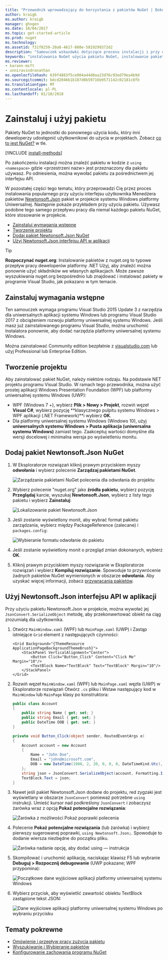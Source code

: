 ```yaml
---
title: "Przewodnik wprowadzający do korzystania z pakietów NuGet | Dokumentacja firmy Microsoft"
author: kraigb
ms.author: kraigb
manager: ghogen
ms.date: 10/04/2017
ms.topic: get-started-article
ms.prod: nuget
ms.technology: 
ms.assetid: f31f8259-20a8-4617-880e-5819299372d2
description: "Samouczek wskazówki dotyczące procesu instalacji i przy użyciu pakietu NuGet w projekcie."
keywords: "instalowania NuGet użycia pakietu NuGet, instalowanie pakietów NuGet, odwołania do pakietu NuGet, za pomocą pakietów NuGet"
ms.reviewer:
- karann-msft
- unniravindranathan
ms.openlocfilehash: 639f4883f5ce904a44d8aa23d76c93ed79ea4b9d
ms.sourcegitcommit: bdcd2046b1b187d8b59716b9571142c02181c8fb
ms.translationtype: MT
ms.contentlocale: pl-PL
ms.lasthandoff: 01/10/2018
---
```

# <a name="install-and-use-a-package"></a>Zainstaluj i użyj pakietu

Pakiety NuGet to jednostki do ponownego użycia kodu, który inni deweloperzy udostępnić użytkownikowi do użycia w projektach. Zobacz [co to jest NuGet?](../What-is-NuGet.md) w tle.

[!INCLUDE [install-methods](../includes/install-methods.md)]

Po zakończeniu instalacji można znaleźć pakietu w kodzie z `using <namespace>` gdzie \<przestrzeni nazw\> jest przeznaczony dla pakietu używasz. Po odniesienia, można wywołać pakietu za pośrednictwem jej interfejsu API.

W pozostałej części tego tematu, który przeprowadzi Cię przez proces instalowania popularnego przy użyciu interfejsu użytkownika Menedżera pakietów [Newtonsoft.Json](https://www.nuget.org/packages/Newtonsoft.Json/) pakiet w projekcie systemu Windows platformy Uniwersalnej. Następnie pokaże przykładem przy użyciu pakietu. Używasz podobne tego samego przepływu pracy dla niemal każdego pakietu NuGet, które stosowanie w projekcie.

- [Zainstaluj wymagania wstępne](#install-pre-requisites)
- [Tworzenie projektu](#create-a-project)
- [Dodaj pakiet Newtonsoft.Json NuGet](#add-the-newtonsoftjson-nuget-package)
- [Użyj Newtonsoft.Json interfejsu API w aplikacji](#use-the-newtonsoftjson-api-in-the-app)

> [!Tip]
> **Rozpoczynać nuget.org**: Instalowanie pakietów z nuget.org to typowe przepływ pracy deweloperów platformy .NET Użyj, aby znaleźć można ponownie użyć składników we własnych aplikacjach. Może zawsze wyszukiwania nuget.org bezpośrednio lub znajdować i instalować pakiety w programie Visual Studio, jak pokazano w tym temacie.

## <a name="install-pre-requisites"></a>Zainstaluj wymagania wstępne

Ten samouczek wymaga programu Visual Studio 2015 Update 3 z narzędzia dla uniwersalnych aplikacji systemu Windows lub programu Visual Studio 2017 z obciążeniem rozwoju platformy uniwersalnej systemu Windows. Jeśli masz już zainstalowanego programu Visual Studio, można uruchomić Instalatora ponownie, aby dodać narzędzia platformy uniwersalnej systemu Windows.

Można zainstalować Community edition bezpłatnie z [visualstudio.com](https://www.visualstudio.com/) lub użyj Professional lub Enterprise Edition. 

## <a name="create-a-project"></a>Tworzenie projektu

Aby zainstalować pakiet NuGet, należy niektóre rodzaju. Na podstawie NET projektu programu Visual Studio. W ramach tego przewodnika, można użyć prostej aplikacji Windows Presentation Foundation (WPF) lub platformy uniwersalnej systemu Windows (UWP):

- WPF (Windows 7 +), wybierz **Plik > Nowy > Projekt**, rozwiń węzeł **Visual C#**, wybierz pozycję **klasycznego pulpitu systemu Windows > WPF aplikacji (.NET Framework)**i wybierz **OK**.
- Dla platformy uniwersalnej systemu Windows (Windows 10), użyj **uniwersalnych systemu Windows > Pusta aplikacja (uniwersalna systemu Windows)** zamiast tego. Zaakceptuj wartości domyślne dla wersji docelowej i minimalna wersja po wyświetleniu monitu.

## <a name="add-the-newtonsoftjson-nuget-package"></a>Dodaj pakiet Newtonsoft.Json NuGet

1. W Eksploratorze rozwiązań kliknij prawym przyciskiem myszy **odwołania** i wybierz polecenie **Zarządzaj pakietami NuGet**.

    ![Zarządzanie pakietami NuGet polecenia dla odwołania do projektu](media/QS_Use-02-ManageNuGetPackages.png)

1. Wybierz polecenie "nuget.org" jako **źródła pakietu**, wybierz pozycję **Przeglądaj** karcie, wyszukaj **Newtonsoft.Json**, wybierz z listy tego pakietu i wybierz  **Zainstaluj**:

    ![Lokalizowanie pakiet Newtonsoft.Json](media/QS_Use-03-NewtonsoftJson.png)

1. Jeśli zostanie wyświetlony monit, aby wybrać format pakietu zarządzania, wybierz między PackageReference (zalecane) i `packages.config`:

    ![Wybieranie formatu odwołanie do pakietu](media/QS_Use-03b-SelectFormat.png)

1. Jeśli zostanie wyświetlony monit o przegląd zmian dokonanych, wybierz **OK**.

1. Kliknij prawym przyciskiem myszy rozwiązanie w Eksploratorze rozwiązań i wybierz **Kompiluj rozwiązanie**. Spowoduje to przywrócenie żadnych pakietów NuGet wymienionych w obszarze **odwołania**. Aby uzyskać więcej informacji, zobacz [przywracania pakietów](../consume-packages/package-restore.md).

## <a name="use-the-newtonsoftjson-api-in-the-app"></a>Użyj Newtonsoft.Json interfejsu API w aplikacji

Przy użyciu pakietu Newtonsoft.Json w projekcie, można wywołać jej `JsonConvert.SerializeObject` metodę, aby przekonwertować obiekt na ciąg zrozumiałą dla użytkownika.

1. Otwórz `MainWindow.xaml` (WPF) lub `MainPage.xaml` (UWP) i Zastąp istniejące `Grid` element z następujących czynności:

    ```xaml
    <Grid Background="{ThemeResource ApplicationPageBackgroundThemeBrush}">
        <StackPanel VerticalAlignment="Center">
            <Button Click="Button_Click" Content="Click Me" Margin="10"/>
            <TextBlock Name="TextBlock" Text="TextBlock" Margin="10"/>
        </StackPanel>
    </Grid>
    ```

1. Rozwiń węzeł `MainWindow.xaml` (WPF) lub `MainPage.xaml` węzła (UWP) w Eksploratorze rozwiązań Otwórz `.cs` pliku i Wstaw następujący kod w `MainWindow` lub `MainPage` klasy po konstruktora:

    ```cs
    public class Account
    {
        public string Name { get; set; }
        public string Email { get; set; }
        public DateTime DOB { get; set; }
    }

    private void Button_Click(object sender, RoutedEventArgs e)
    {
        Account account = new Account
        {
            Name = "John Doe",
            Email = "john@microsoft.com",
            DOB = new DateTime(1980, 2, 20, 0, 0, 0, DateTimeKind.Utc),
        };
        string json = JsonConvert.SerializeObject(account, Formatting.Indented);
        TextBlock.Text = json;
    }
    ```

1. Nawet jeśli pakiet Newtonsoft.Json dodane do projektu, red zygzaki jest wyświetlany w obszarze `JsonConvert` ponieważ potrzebne `using` instrukcji. Umieść kursor nad podkreślony `JsonConvert` i zobaczysz żarówka wraz z opcją **Pokaż potencjalne rozwiązania**:

    ![Żarówka z możliwości Pokaż poprawki polecenia](media/QS_Use-04-ShowPotentialFixes.png)


1. Polecenie **Pokaż potencjalne rozwiązania** (lub żarówka) i wybierz pierwszy sugerowanej poprawki, `using Newtonsoft.Json;`. Spowoduje to dodanie wiersza niezbędne do początku pliku.

    ![Żarówka nadanie opcję, aby dodać using — instrukcja](media/QS_Use-05-AddUsing.png)

1. Skompilować i uruchomić aplikację, naciskając klawisz F5 lub wybranie **Debuguj > Rozpocznij debugowanie** (UWP pokazane; WPF przypomina):

    ![Początkowe dane wyjściowe aplikacji platformy uniwersalnej systemu Windows](media/QS_Use-06-AppStart.png)

1. Wybierz przycisk, aby wyświetlić zawartość obiektu TextBlock zastąpione tekst JSON:

    ![Dane wyjściowe aplikacji platformy uniwersalnej systemu Windows po wybraniu przycisku](media/QS_Use-07-AppEnd.png)

## <a name="related-topics"></a>Tematy pokrewne

- [Omówienie i przepływ pracy zużycia pakietu](../consume-packages/overview-and-workflow.md)
- [Wyszukiwanie i Wybieranie pakietów](../consume-packages/finding-and-choosing-packages.md)
- [Konfigurowanie zachowania programu NuGet](../consume-packages/configuring-nuget-behavior.md)
